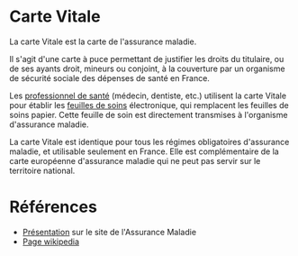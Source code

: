 # Carte Vitale
<!-- SPDX-License-Identifier: MPL-2.0 -->

La carte Vitale est la carte de l'assurance maladie.

Il s'agit d'une carte à puce permettant de justifier les droits du titulaire, ou de ses ayants droit, mineurs ou conjoint, à la couverture par un organisme de sécurité sociale des dépenses de santé en France. 

Les [professionnel de santé](PS.md) (médecin, dentiste, etc.) utilisent la carte Vitale pour établir les [feuilles de soins](feuille_soin.md) électronique, qui remplacent les feuilles de soins papier.
Cette feuille de soin est directement transmises à l'organisme d'assurance maladie. 

La carte Vitale est identique pour tous les régimes obligatoires d'assurance maladie, et utilisable seulement en France. 
Elle est complémentaire de la carte européenne d'assurance maladie qui ne peut pas servir sur le territoire national. 

# Références

- [Présentation](https://www.ameli.fr/assure/remboursements/etre-bien-rembourse/carte-vitale) sur le site de l'Assurance Maladie
- [Page wikipedia](https://fr.wikipedia.org/wiki/Carte_Vitale)
